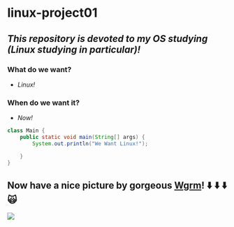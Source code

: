 # linux-project01
## ***This repository is devoted to my OS studying (Linux studying in particular)!***
### What do we want?
- *Linux!*
### When do we want it?
- *Now!*

```java
class Main {
    public static void main(String[] args) {
        System.out.println("We Want Linux!");

    }
}
```

## Now have a nice picture by gorgeous [Wgrm](https://bsky.app/profile/wgrm.bsky.social)! ⬇️ ⬇️ ⬇️ 🙀
![](https://cdn.bsky.app/img/feed_thumbnail/plain/did:plc:2dj72zngnv5yvorrhegw2zc5/bafkreifq4qyqrn5kw2zfxtolekwmqxphy6oob4lnyjzxac6p7s2b725kmy@jpeg)
